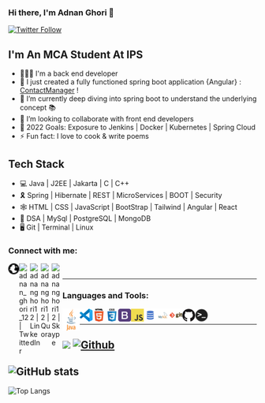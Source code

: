 ### Hi there, I'm Adnan Ghori  👋

[![Twitter Follow](https://img.shields.io/twitter/follow/adnan_ghori_12?color=1DA1F2&logo=twitter&style=for-the-badge)](https://twitter.com/intent/follow?original_referer=https%3A%2F%2Fgithub.com%2Fadnan_ghori_12&screen_name=adnan_ghori_12)

<!---
adnanghori/adnanghori is a ✨ special ✨ repository because its `README.md` (this file) appears on your GitHub profile.
You can click the Preview link to take a look at your changes.
--->
## I'm An MCA Student At IPS 
- 🙋🏻‍♂️ I'm a back end developer
- 🔭 I just created a fully functioned spring boot application {Angular} : [ContactManager][contactmanager] !
- 🌱 I’m currently deep diving into spring boot to understand the underlying concept 📚
- 👯 I’m looking to collaborate with front end developers
- 🥅 2022 Goals: Exposure to Jenkins | Docker | Kubernetes | Spring Cloud
- ⚡ Fun fact: I love to cook & write poems

## Tech Stack
- 💻 Java | J2EE | Jakarta | C | C++
- 🎗 Spring | Hibernate | REST | MicroServices | BOOT | Security
- 🕸 HTML | CSS | JavaScript | BootStrap | Tailwind | Angular | React 
- 🧠 DSA | MySql | PostgreSQL | MongoDB
- 🖥 Git | Terminal | Linux



### Connect with me:
[<img align="left" alt="adnanghori" width="22px" src="https://raw.githubusercontent.com/iconic/open-iconic/master/svg/globe.svg" />][website]
[<img align="left" alt="adnan_ghori_12 | Twitter" width="22px" src="https://cdn.jsdelivr.net/npm/simple-icons@v3/icons/twitter.svg" />][twitter]
[<img align="left" alt="adnanghori12 | LinkedIn" width="22px" src="https://cdn.jsdelivr.net/npm/simple-icons@v3/icons/linkedin.svg" />][linkedin]
[<img align="left" alt="adnanghori12 | Quora" width="22px" src="https://cdn.jsdelivr.net/npm/simple-icons@v3/icons/quora.svg" />][quora]
[<img align="left" alt="adnanghori12 | Skype" width="22px" src="https://cdn.jsdelivr.net/npm/simple-icons@v3/icons/skype.svg" />][skype]


<br /> 

---

### Languages and Tools:
<img align="left" alt="java" width="35px" height="45px" src="https://raw.githubusercontent.com/github/explore/80688e429a7d4ef2fca1e82350fe8e3517d3494d/topics/java/java.png" />
<img align="left" alt="Visual Studio Code" width="26px" src="https://raw.githubusercontent.com/github/explore/80688e429a7d4ef2fca1e82350fe8e3517d3494d/topics/visual-studio-code/visual-studio-code.png" />
<img align="left" alt="HTML5" width="26px" src="https://raw.githubusercontent.com/github/explore/80688e429a7d4ef2fca1e82350fe8e3517d3494d/topics/html/html.png" />
<img align="left" alt="CSS3" width="26px" src="https://raw.githubusercontent.com/github/explore/80688e429a7d4ef2fca1e82350fe8e3517d3494d/topics/css/css.png" />
<img align="left" alt="Bootstrap" width="26px" src="https://raw.githubusercontent.com/github/explore/80688e429a7d4ef2fca1e82350fe8e3517d3494d/topics/bootstrap/bootstrap.png" />
<img align="left" alt="JavaScript" width="26px" src="https://raw.githubusercontent.com/github/explore/80688e429a7d4ef2fca1e82350fe8e3517d3494d/topics/javascript/javascript.png" />
<img align="left" alt="SQL" width="26px" src="https://raw.githubusercontent.com/github/explore/80688e429a7d4ef2fca1e82350fe8e3517d3494d/topics/sql/sql.png" />
<img align="left" alt="MySQL" width="26px" src="https://raw.githubusercontent.com/github/explore/80688e429a7d4ef2fca1e82350fe8e3517d3494d/topics/mysql/mysql.png" />
<img align="left" alt="Git" width="26px" src="https://raw.githubusercontent.com/github/explore/80688e429a7d4ef2fca1e82350fe8e3517d3494d/topics/git/git.png" />
<img align="left" alt="GitHub" width="26px" src="https://raw.githubusercontent.com/github/explore/78df643247d429f6cc873026c0622819ad797942/topics/github/github.png" />
<img align="left" alt="Terminal" width="26px" src="https://raw.githubusercontent.com/github/explore/80688e429a7d4ef2fca1e82350fe8e3517d3494d/topics/terminal/terminal.png" />

<br />



---
![](https://visitor-badge.laobi.icu/badge?page_id=adnanghori.adnanghori)
[![Github](https://img.shields.io/github/followers/adnanghori?label=Follow&style=social)](https://github.com/adnanghori)
---
![GitHub stats](https://github-readme-stats.vercel.app/api?username=adnanghori&show_icons=true&theme=tokyonight)
---
![Top Langs](https://github-readme-stats.vercel.app/api/top-langs/?username=adnanghori&theme=tokyonight)



[contactmanager]: https://github.com/adnanghori/Angular-Spring-Email
[website]:https://github.com/adnanghori
[quora]:https://www.quora.com/Adnan-Ghori-5
[twitter]: https://twitter.com/adnan_ghori_12
[linkedin]: https://linkedin.com/in/adnanghori12
[skype]:https://www.skype.com/en/live:adnanghori2015
